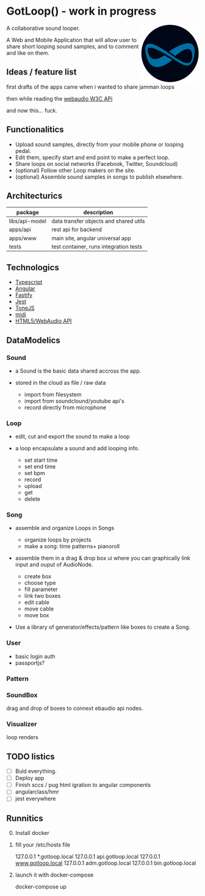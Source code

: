 # GotLoop() - work in progress

<img src="assets/gotloop-icon.png" alt="GotLoop Logo" width="150" height="150" style="float:right"/>

A collaborative sound looper.

A Web and Mobile Application that will allow user to share short looping sound samples, and to comment and like on them.

## Ideas / feature list

first drafts of the apps came when i wanted to share jamman loops

then while reading the [webaudio W3C APi](http://www.w3.org/TR/webaudio)

and now this... fuck.

## Functionalitics

- Upload sound samples, directly from your mobile phone or looping pedal.
- Edit them, specify start and end point to make a perfect loop.
- Share loops on social networks (Facebook, Twitter, Soundcloud)
- (optional) Follow other Loop makers on the site.
- (optional) Assemble sound samples in songs to publish elsewhere.

## Architecturics

| package        | description                            |
| -------------- | -------------------------------------- |
| libs/api-model | data transfer objects and shared utils |
| apps/api       | rest api for backend                   |
| apps/www       | main site, angular universal app       |
| tests          | test container, runs integration tests |

## Technologics

- [Typescript](https://www.typescriptlang.org/docs/home.html)
- [Angular](https://angular.io/docs)
- [Fastify](https://fastify.io)
- [Jest](https://jestjs.io/docs/)
- [ToneJS](https://tonejs.github.io/)
- [midi](https://galactic.ink/midi-js/)
- [HTML5/WebAudio API](http://www.w3.org/TR/webaudio/)

## DataModelics

### Sound

- a Sound is the basic data shared accross the app.
- stored in the cloud as file / raw data

  - import from filesystem
  - import from soundclound/youtube api's
  - record directly from microphone

### Loop

- edit, cut and export the sound to make a loop
- a loop encapsulate a sound and add looping info.

  - set start time
  - set end time
  - set bpm
  - record
  - upload
  - get
  - delete

### Song

- assemble and organize Loops in Songs

  - organize loops by projects
  - make a song: time patterns+ pianoroll

- assemble them in a drag & drop box ui where you can graphically link input and ouput of AudioNode.

  - create box
  - choose type
  - fill parameter
  - link two boxes
  - edit cable
  - move cable
  - move box

- Use a library of generator/effects/pattern like boxes to create a Song.

### User

- basic login auth
- passportjs?

### Pattern

### SoundBox

drag and drop of boxes to connext ebaudio api nodes.

### Visualizer

loop renders

## TODO listics

- [ ] Buld everything.
- [ ] Deploy app
- [ ] Finish sccs / pug html igration to angular components
- [ ] angularclass/hmr
- [ ] jest everywhere

## Runnitics

0. Install docker

1. fill your /etc/hosts file

   127.0.0.1 \*.gotloop.local
   127.0.0.1 api.gotloop.local
   127.0.0.1 www.gotloop.local
   127.0.0.1 adm.gotloop.local
   127.0.0.1 bin.gotloop.local

2. launch it with docker-compose

   docker-compose up
